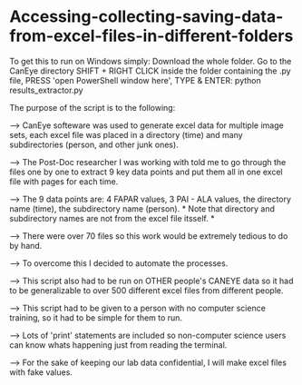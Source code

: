 # Accessing-collecting-saving-data-from-excel-files-in-different-folders

To get this to run on Windows simply: Download the whole folder. Go to the CanEye directory SHIFT + RIGHT CLICK inside the folder containing the .py file, PRESS 'open PowerShell window here', TYPE & ENTER: python results_extractor.py




The purpose of the script is to the following:

--> CanEye softeware was used to generate excel data for multiple image sets, each excel file was placed in a directory (time) and many subdirectories (person, and other junk ones).

--> The Post-Doc researcher I was working with told me to go through the files one by one to extract 9 key data points and put them all in one excel file with pages for each time.

--> The 9 data points are: 4 FAPAR values, 3 PAI - ALA values, the directory name (time), the subdirectory name (person).
    * Note that directory and subdirectory names are not from the excel file itsself. *

--> There were over 70 files so this work would be extremely tedious to do by hand.

--> To overcome this I decided to automate the processes.

--> This script also had to be run on OTHER people's CANEYE data so it had to be generalizable to over 500 different excel files from different people.

--> This script had to be given to a person with no computer science training, so it had to be simple for them to run.

--> Lots of 'print' statements are included so non-computer science users can know whats happening just from reading the terminal.

--> For the sake of keeping our lab data confidential, I will make excel files with fake values.

